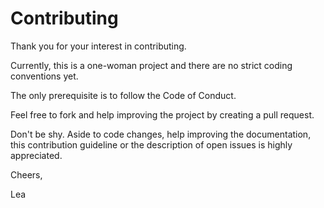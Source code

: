 # Contributing

Thank you for your interest in contributing. 

Currently, this is a one-woman project and there are no strict coding conventions yet.

The only prerequisite is to follow the Code of Conduct.

Feel free to fork and help improving the project by creating a pull request.

Don't be shy. Aside to code changes, help improving the documentation,
this contribution guideline or the description of open issues is highly appreciated.

Cheers,

Lea
